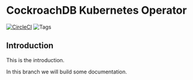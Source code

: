 # CockroachDB Kubernetes Operator

[![CircleCI](https://circleci.com/gh/smartmachine/crdb-operator/tree/master.svg?style=svg)](https://circleci.com/gh/smartmachine/crdb-operator/tree/master)  ![Tags](https://img.shields.io/github/tag/smartmachine/crdb-operator.svg?label=Latest%20Tag&style=social)

## Introduction

This is the introduction.

In this branch we will build some documentation.

